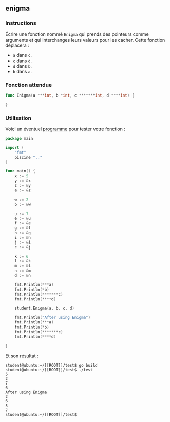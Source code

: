 ## enigma

### Instructions

Écrire une fonction nommé `Enigma` qui prends des pointeurs comme arguments et qui interchanges leurs valeurs pour les cacher.
Cette fonction déplacera :

-   `a` dans `c`.
-   `c` dans `d`.
-   `d` dans `b`.
-   `b` dans `a`.

### Fonction attendue

```go
func Enigma(a ***int, b *int, c *******int, d ****int) {

}
```

### Utilisation

Voici un éventuel [programme](TODO-LINK) pour tester votre fonction :

```go
package main

import (
	"fmt"
	piscine ".."
)

func main() {
	x := 5
	y := &x
	z := &y
	a := &z

	w := 2
	b := &w

	u := 7
	e := &u
	f := &e
	g := &f
	h := &g
	i := &h
	j := &i
	c := &j

	k := 6
	l := &k
	m := &l
	n := &m
	d := &n

	fmt.Println(***a)
	fmt.Println(*b)
	fmt.Println(*******c)
	fmt.Println(****d)

	student.Enigma(a, b, c, d)

	fmt.Println("After using Enigma")
	fmt.Println(***a)
	fmt.Println(*b)
	fmt.Println(*******c)
	fmt.Println(****d)

}
```

Et son résultat :

```console
student@ubuntu:~/[[ROOT]]/test$ go build
student@ubuntu:~/[[ROOT]]/test$ ./test
5
2
7
6
After using Enigma
2
6
5
7
student@ubuntu:~/[[ROOT]]/test$
```
